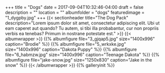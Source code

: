 +++
title = "Dogs"
date = 2017-09-04T10:32:46-04:00
draft = false
description = "" 
location = ""
albumfolder = "dogs"
featuredimage = "1_dygpby.jpg"
+++
{{< sectionheader 
    title="The Dog Pack" 
    description="Lorem ipsum dolor sit amet, consectetur adipiscing elit. Ubi ut eam caperet aut quando? Tu autem, si tibi illa probabantur, cur non propriis verbis ea tenebas? Primum in nostrane potestate est."
    >}}
{{< albumwrapper >}}
{{% albumfigure file="3_gjqap5.jpg" size="1400x996" caption="Brodie" %}}
{{% albumfigure file="5_wrkxke.jpg" size="1400x996" caption="Dakota Puppy" %}}
{{% albumfigure file="6_habmzw.jpg" size="1400x996" caption="Teenage Dakota" %}}
{{% albumfigure file="jake-snow.jpg" size="1250x830" caption="Jake in the snow" %}}
{{< /albumwrapper >}}
{{% galleryinit %}}
